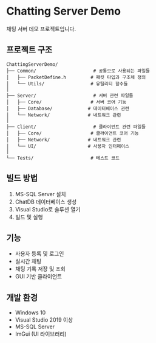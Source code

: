 # Chatting Server Demo

채팅 서버 데모 프로젝트입니다.

## 프로젝트 구조

```
ChattingServerDemo/
├── Common/                     # 공통으로 사용되는 파일들
│   ├── PacketDefine.h         # 패킷 타입과 구조체 정의
│   └── Utils/                 # 유틸리티 함수들
│
├── Server/                     # 서버 관련 파일들
│   ├── Core/                  # 서버 코어 기능
│   ├── Database/             # 데이터베이스 관련
│   └── Network/              # 네트워크 관련
│
├── Client/                     # 클라이언트 관련 파일들
│   ├── Core/                  # 클라이언트 코어 기능
│   ├── Network/              # 네트워크 관련
│   └── UI/                   # 사용자 인터페이스
│
└── Tests/                     # 테스트 코드
```

## 빌드 방법

1. MS-SQL Server 설치
2. ChatDB 데이터베이스 생성
3. Visual Studio로 솔루션 열기
4. 빌드 및 실행

## 기능

- 사용자 등록 및 로그인
- 실시간 채팅
- 채팅 기록 저장 및 조회
- GUI 기반 클라이언트

## 개발 환경

- Windows 10
- Visual Studio 2019 이상
- MS-SQL Server
- ImGui (UI 라이브러리) 